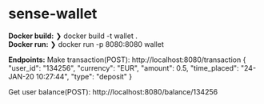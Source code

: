 # sense-wallet

**Docker build:**
   ❯ docker build -t wallet .  
**Docker run:**
   ❯ docker run -p 8080:8080 wallet 
   
**Endpoints:**
  Make transaction(POST):
  http://localhost:8080/transaction
  {
	"user_id": "134256",
	"currency": "EUR",
	"amount": 0.5,
	"time_placed": "24-JAN-20 10:27:44",
	"type": "deposit"
}

  Get user balance(POST):
  http://localhost:8080/balance/134256
